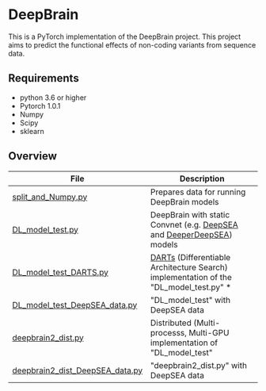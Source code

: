 # DeepBrain
This is a PyTorch implementation of the DeepBrain project. This project aims to predict the functional effects of non-coding variants from sequence data.

## Requirements
- python 3.6 or higher
- Pytorch 1.0.1
- Numpy
- Scipy
- sklearn

## Overview
| File | Description |
| --- | --- |
| [split_and_Numpy.py](https://github.com/Akmazad/deepBrain/blob/master/Training%202/split_and_Numpy.py) | Prepares data for running DeepBrain models |
| [DL_model_test.py](https://github.com/Akmazad/deepBrain/blob/master/Training%202/DL_model_test.py) | DeepBrain with static Convnet (e.g. [DeepSEA](https://github.com/FunctionLab/selene/blob/master/models/deepsea.py) and [DeeperDeepSEA](https://github.com/FunctionLab/selene/blob/master/tutorials/quickstart_training/deeperdeepsea.py)) models |
| [DL_model_test_DARTS.py](https://github.com/Akmazad/deepBrain/blob/master/Training%202/DL_model_test_DARTS.py) | [DARTs](https://github.com/quark0/darts) (Differentiable Architecture Search) implementation of the "DL_model_test.py" * | 
| [DL_model_test_DeepSEA_data.py]() | "DL_model_test" with DeepSEA data |
| [deepbrain2_dist.py](https://github.com/Akmazad/deepBrain/blob/master/Training%202/deepbrain2_dist.py) | Distributed (Multi-processs, Multi-GPU implementation of "DL_model_test" |
| [deepbrain2_dist_DeepSEA_data.py](https://github.com/Akmazad/deepBrain/blob/master/Training%202/deepbrain2_dist_DeepSEA_data.py) | "deepbrain2_dist.py" with DeepSEA data |

 
